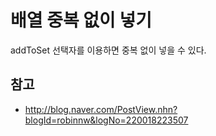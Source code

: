 # 배열 중복 없이 넣기

addToSet 선택자를 이용하면 중복 없이 넣을 수 있다. 

## 참고
* http://blog.naver.com/PostView.nhn?blogId=robinnw&logNo=220018223507